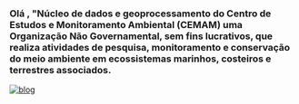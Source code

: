### Olá , "Núcleo de dados e geoprocessamento do Centro de  Estudos e Monitoramento Ambiental (CEMAM) uma Organização Não Governamental, sem fins lucrativos, que  realiza atividades de pesquisa, monitoramento e conservação do meio ambiente em ecossistemas marinhos, costeiros e terrestres associados. 


[![blog](https://img.shields.io/website-up-down-green-red/http/monip.org.svg)](https://www.cemam.org/)



